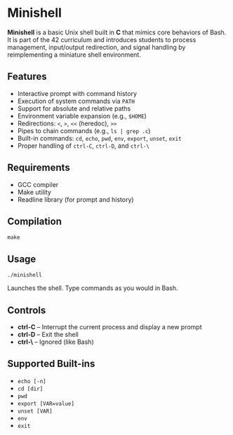 
  <h1>Minishell</h1>
  <p><strong>Minishell</strong> is a basic Unix shell built in <strong>C</strong> that mimics core behaviors of Bash. It is part of the 42 curriculum and introduces students to process management, input/output redirection, and signal handling by reimplementing a miniature shell environment.</p>

  <h2>Features</h2>
  <ul>
    <li>Interactive prompt with command history</li>
    <li>Execution of system commands via <code>PATH</code></li>
    <li>Support for absolute and relative paths</li>
    <li>Environment variable expansion (e.g., <code>$HOME</code>)</li>
    <li>Redirections: <code>&lt;</code>, <code>&gt;</code>, <code>&lt;&lt;</code> (heredoc), <code>&gt;&gt;</code></li>
    <li>Pipes to chain commands (e.g., <code>ls | grep .c</code>)</li>
    <li>Built-in commands: <code>cd</code>, <code>echo</code>, <code>pwd</code>, <code>env</code>, <code>export</code>, <code>unset</code>, <code>exit</code></li>
    <li>Proper handling of <code>ctrl-C</code>, <code>ctrl-D</code>, and <code>ctrl-\</code></li>
  </ul>

  <h2>Requirements</h2>
  <ul>
    <li>GCC compiler</li>
    <li>Make utility</li>
    <li>Readline library (for prompt and history)</li>
  </ul>

  <h2>Compilation</h2>
  <pre><code>make</code></pre>

  <h2>Usage</h2>
  <pre><code>./minishell</code></pre>
  <p>Launches the shell. Type commands as you would in Bash.</p>

  <h2>Controls</h2>
  <ul>
    <li><strong>ctrl-C</strong> – Interrupt the current process and display a new prompt</li>
    <li><strong>ctrl-D</strong> – Exit the shell</li>
    <li><strong>ctrl-\</strong> – Ignored (like Bash)</li>
  </ul>

  <h2>Supported Built-ins</h2>
  <ul>
    <li><code>echo [-n]</code></li>
    <li><code>cd [dir]</code></li>
    <li><code>pwd</code></li>
    <li><code>export [VAR=value]</code></li>
    <li><code>unset [VAR]</code></li>
    <li><code>env</code></li>
    <li><code>exit</code></li>
  </ul>
